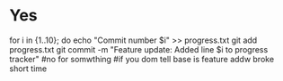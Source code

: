 # Yes
for i in {1..10}; do
  echo "Commit number $i" >> progress.txt
  git add progress.txt
  git commit -m "Feature update: Added line $i to progress tracker"
#no for somwthing
#if 
you dom
tell
base is feature addw
broke
short time
